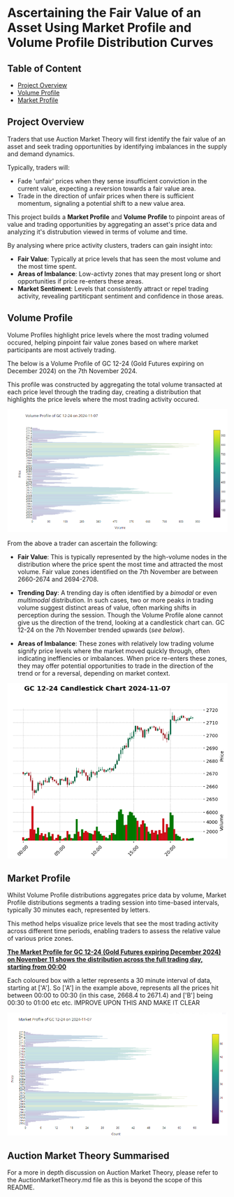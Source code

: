 # Ascertaining the Fair Value of an Asset Using Market Profile and Volume Profile Distribution Curves

## Table of Content
- [Project Overview](#project-overview)
- [Volume Profile](#volume-profile)
- [Market Profile](#market-profile)

## Project Overview
Traders that use Auction Market Theory will first identify the fair value of an asset and seek trading opportunities by identifying imbalances in the supply and demand dynamics.

Typically, traders will: 
- Fade 'unfair' prices when they sense insufficient conviction in the current value, expecting a reversion towards a fair value area. 
- Trade in the direction of unfair prices when there is sufficient momentum, signaling a potential shift to a new value area.

This project builds a **Market Profile** and **Volume Profile** to pinpoint areas of value and trading opportunities by aggregating an asset's price data and analyzing it's distrubution viewed in terms of volume and time.

By analysing where price activity clusters, traders can gain insight into: 
- **Fair Value**: Typically at price levels that has seen the most volume and the most time spent. 
- **Areas of Imbalance**: Low-activty zones that may present long or short opportunities if price re-enters these areas.
- **Market Sentiment**: Levels that consistently attract or repel trading activity, revealing partiticpant sentiment and confidence in those areas.

## Volume Profile

Volume Profiles highlight price levels where the most trading volumed occured, helping pinpoint fair value zones based on where market participants are most actively trading.

The below is a Volume Profile of GC 12-24 (Gold Futures expiring on December 2024) on the 7th November 2024. 

This profile was constructed by aggregating the total volume transacted at each price level through the trading day, creating a distribution that highlights the price levels where the most trading activity occured. 

<p align="center">
  <img src="/QuantitativeAnalysisAndVisualization/MarketProfileVolumeProfile/images/VolumeProfile.png" alt="Volume Profile Graph">
</p>

From the above a trader can ascertain the following: 

- **Fair Value**: This is typically represented by the high-volume nodes in the distribution where the price spent the most time and attracted the most volume. Fair value zones identified on the 7th November are between 2660-2674 and 2694-2708.
    
- **Trending Day**: A trending day is often identified by a *bimodal* or even *multimodal* distribution. In such cases, two or more peaks in trading volume suggest distinct areas of value, often marking shifts in perception during the session. Though the Volume Profile alone cannot give us the direction of the trend, looking at a candlestick chart can. GC 12-24 on the 7th November trended upwards (*see below*).
  
- **Areas of Imbalance**: These zones with relatively low trading volume signify price levels where the market moved quickly through, often indicating ineffiencies or imbalances. When price re-enters these zones, they may offer potential opportunities to trade in the direction of the trend or for a reversal, depending on market context.

<p align="center">
  <img src="/QuantitativeAnalysisAndVisualization/MarketProfileVolumeProfile/images/Candlestick.png" alt="Candlestick Graph">
</p>

## Market Profile

Whilst Volume Profile distributions aggregates price data by volume, Market Profile distributions segments a trading session into time-based intervals, typically 30 minutes each, represented by letters. 

This method helps visualize price levels that see the most trading activity across different time periods, enabling traders to assess the relative value of various price zones. 

[**The Market Profile for GC 12-24 (Gold Futures expiring December 2024) on November 11 shows the distribution across the full trading day, starting from 00:00**](https://github.com/linli2492/ProjectsPortfolio/tree/main/QuantitativeAnalysisAndVisualization/MarketProfileVolumeProfile/images/MarketProfileTPO.png)

Each coloured box with a letter represents a 30 minute interval of data, starting at ['A']. So ['A'] in the example above, represents all the prices hit between 00:00 to 00:30 (in this case, 2668.4 to 2671.4) and ['B'] being 00:30 to 01:00 etc etc. IMPROVE UPON THIS AND MAKE IT CLEAR



<p align="center">
  <img src="/QuantitativeAnalysisAndVisualization/MarketProfileVolumeProfile/images/MarketProfile.png" alt="Market Profile Graph">
</p>



## Auction Market Theory Summarised


For a more in depth discussion on Auction Market Theory, please refer to the AuctionMarketTheory.md file as this is beyond the scope of this README. 
